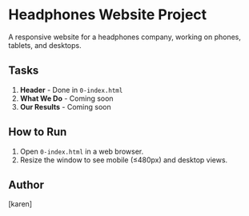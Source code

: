 # Headphones Website Project

A responsive website for a headphones company, working on phones, tablets, and desktops.

## Tasks
1. **Header** - Done in `0-index.html`  
2. **What We Do** - Coming soon  
3. **Our Results** - Coming soon   

## How to Run
1. Open `0-index.html` in a web browser.  
2. Resize the window to see mobile (≤480px) and desktop views.  

## Author
[karen]